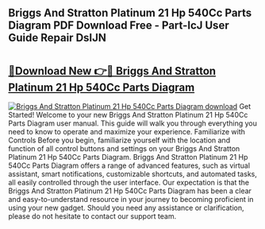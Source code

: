 ## Briggs And Stratton Platinum 21 Hp 540Cc Parts Diagram PDF Download Free - Part-IcJ User Guide Repair DsIJN

# <h2><a href="http://dfs3bs.blite.top/?on=Briggs+And+Stratton+Platinum+21+Hp+540Cc+Parts+Diagram">🔗Download New 👉🔴 Briggs And Stratton Platinum 21 Hp 540Cc Parts Diagram</a></h2>

[![Briggs And Stratton Platinum 21 Hp 540Cc Parts Diagram download](https://i.imgur.com/lujVjoI.png)](http://dfs3bs.blite.top/?on=Briggs+And+Stratton+Platinum+21+Hp+540Cc+Parts+Diagram)
Get Started! Welcome to your new Briggs And Stratton Platinum 21 Hp 540Cc Parts Diagram user manual. This guide will walk you through everything you need to know to operate and maximize your experience. Familiarize with Controls Before you begin, familiarize yourself with the location and function of all control buttons and settings on your Briggs And Stratton Platinum 21 Hp 540Cc Parts Diagram. Briggs And Stratton Platinum 21 Hp 540Cc Parts Diagram offers a range of advanced features, such as virtual assistant, smart notifications, customizable shortcuts, and automated tasks, all easily controlled through the user interface. Our expectation is that the Briggs And Stratton Platinum 21 Hp 540Cc Parts Diagram has been a clear and easy-to-understand resource in your journey to becoming proficient in using your new gadget. Should you need any assistance or clarification, please do not hesitate to contact our support team.
